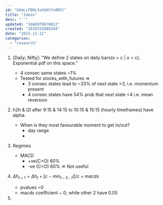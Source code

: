 ```yaml
---
id: "bGmLcFBNL3xXUHtYn8RXl"
title: "Ideas"
desc: "''"
updated: "1666979670012"
created: "1639333089204"
date: "2021-12-12"
categories: 
  - "research"
---
```

1. [Daily; Nifty]: "We define 2 states on daily bars(o > c | o < c). Exponential pdf on this space."
    * 4 consec same states ~1%
    * Tested for stocks_with_futures =>
        * 3 consec states lead to ~33% of next state >3, i.e. momentum present
        * 4 consec states have 54% prob that next state <4 i.e. mean reversion

2. h2h & l2l after 9:15 & 14:15 to 10:15 & 15:15 (hourly timeframes) have alpha.
    * When is they most favourable moment to get in/out?
        - day range
        - 
3. Regimes
    - MACD 
        * +ve(C>O) 60%
        * -ve (C<O) 60%
    $\Longrightarrow$ Not useful

4. $\Delta h_{t+1} =\Delta h_{t} + [c-min_{t-5:t}l]/c + macds$
    - pvalues ~0
    - macds coefficient ~ 0; while other 2 have 0.05

5. 